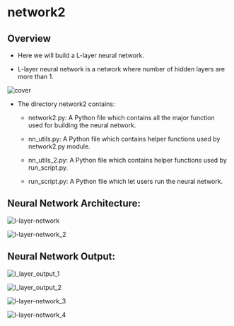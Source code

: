 # network2

## Overview

* Here we will build a L-layer neural network.

* L-layer neural network is a network where number of hidden layers are more than 1.

![cover](https://user-images.githubusercontent.com/33928040/75109960-2f58ad80-564e-11ea-9012-496241e07352.png)

* The directory network2 contains:

  * network2.py: A Python file which contains all the major function used for building the neural network.
  
  * nn_utils.py: A Python file which contains helper functions used by network2.py module.
  
  * nn_utils_2.py: A Python file which contains helper functions used by run_script.py.
  
  * run_script.py: A Python file which let users run the neural network.
  
 ## Neural Network Architecture:
 
  ![l-layer-network](https://user-images.githubusercontent.com/33928040/75110062-48159300-564f-11ea-9b96-1b2a29440781.PNG)
  
  ![l-layer-network_2](https://user-images.githubusercontent.com/33928040/75110063-4946c000-564f-11ea-98f6-d1784bb89aa3.PNG)
  
## Neural Network Output:

  ![l_layer_output_1](https://user-images.githubusercontent.com/33928040/75110176-fff77000-5650-11ea-920d-10e2ba9b7002.PNG)
  
  ![l_layer_output_2](https://user-images.githubusercontent.com/33928040/75110177-01289d00-5651-11ea-9496-072261add17b.PNG)
  
  ![l-layer-network_3](https://user-images.githubusercontent.com/33928040/75110178-01c13380-5651-11ea-9e44-66bc31bb95c8.PNG)
  
  ![l-layer-network_4](https://user-images.githubusercontent.com/33928040/75110179-01c13380-5651-11ea-9997-879f85478b88.PNG)


